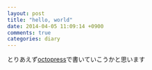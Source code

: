 ```yaml
---
layout: post
title: "hello, world"
date: 2014-04-05 11:09:14 +0900
comments: true
categories: diary
---
```


とりあえず[octopress](http://octopress.org)で書いていこうかと思います
